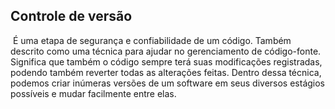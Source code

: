 ## 												Controle de versão

​	É uma etapa de segurança e confiabilidade de um código. Também descrito como uma técnica para ajudar no gerenciamento de código-fonte. Significa que também o código sempre terá suas modificações registradas, podendo também reverter todas as alterações feitas. Dentro dessa técnica, podemos criar inúmeras versões de um software em seus diversos estágios possíveis e mudar facilmente entre elas.

